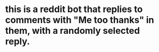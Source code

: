 # this is a reddit bot that replies to comments with "Me too thanks" in them, with a randomly selected reply.

